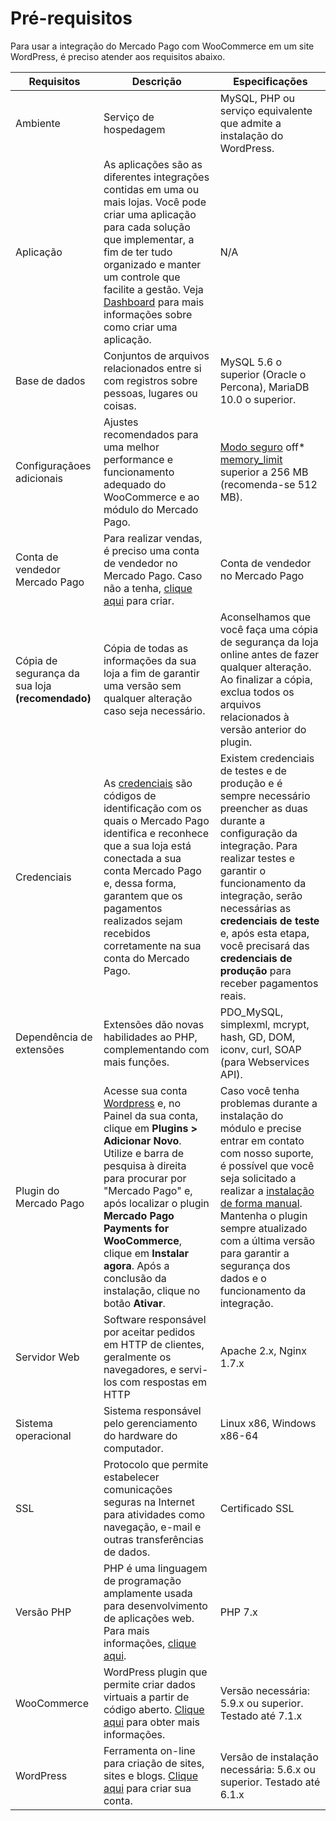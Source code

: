 # Pré-requisitos

Para usar a integração do Mercado Pago com WooCommerce em um site WordPress, é preciso atender aos requisitos abaixo.

| Requisitos | Descrição | Especificações |
|---|---|---|
| Ambiente | Serviço de hospedagem | MySQL, PHP ou serviço equivalente que admite a instalação do WordPress. |
| Aplicação | As aplicações são as diferentes integrações contidas em uma ou mais lojas. Você pode criar uma aplicação para cada solução que implementar, a fim de ter tudo organizado e manter um controle que facilite a gestão. Veja [Dashboard](/developers/pt/docs/woocommerce/additional-content/dashboard/introduction) para mais informações sobre como criar uma aplicação. | N/A |
| Base de dados | Conjuntos de arquivos relacionados entre si com registros sobre pessoas, lugares ou coisas. | MySQL 5.6 o superior (Oracle o Percona), MariaDB 10.0 o superior.  |
| Configuraçãoes adicionais | Ajustes recomendados para uma melhor performance e funcionamento adequado do WooCommerce e ao módulo do Mercado Pago. | [Modo seguro](https://wordpress.org/plugins/safe-mode/) off* [memory_limit](https://docs.woocommerce.com/document/increasing-the-wordpress-memory-limit/) superior a 256 MB (recomenda-se 512 MB).|
| Conta de vendedor Mercado Pago | Para realizar vendas, é preciso uma conta de vendedor no Mercado Pago. Caso não a tenha, [clique aqui](https://www.mercadopago[FAKER][URL][DOMAIN]/hub/registration/landing) para criar.| Conta de vendedor no Mercado Pago |
| Cópia de segurança da sua loja **(recomendado)** | Cópia de todas as informações da sua loja a fim de garantir uma versão sem qualquer alteração caso seja necessário. | Aconselhamos que você faça uma cópia de segurança da loja online antes de fazer qualquer alteração. Ao finalizar a cópia, exclua todos os arquivos relacionados à versão anterior do plugin. |
| Credenciais | As [credenciais](/developers/pt/docs/woocommerce/additional-content/credentials) são códigos de identificação com os quais o Mercado Pago identifica e reconhece que a sua loja está conectada a sua conta Mercado Pago e, dessa forma, garantem que os pagamentos realizados sejam recebidos corretamente na sua conta do Mercado Pago. | Existem credenciais de testes e de produção e é sempre necessário preencher as duas durante a configuração da integração. Para realizar testes e garantir o funcionamento da integração, serão necessárias as **credenciais de teste** e, após esta etapa, você precisará das **credenciais de produção** para receber pagamentos reais. |
| Dependência de extensões | Extensões dão novas habilidades ao PHP, complementando com mais funções. | PDO_MySQL, simplexml, mcrypt, hash, GD, DOM, iconv, curl, SOAP (para Webservices API).|
| Plugin do Mercado Pago | Acesse sua conta [Wordpress](https://wordpress.com/) e, no Painel da sua conta, clique em **Plugins > Adicionar Novo**. Utilize e barra de pesquisa à direita para procurar por "Mercado Pago" e, após localizar o plugin **Mercado Pago Payments for WooCommerce**, clique em **Instalar agora**. Após a conclusão da instalação, clique no botão **Ativar**.| Caso você tenha problemas durante a instalação do módulo e precise entrar em contato com nosso suporte, é possível que você seja solicitado a realizar a [instalação de forma manual](/developers/pt/docs/woocommerce/how-tos/install-module-manually). Mantenha o plugin sempre atualizado com a última versão para garantir a segurança dos dados e o funcionamento da integração. |
| Servidor Web | Software responsável por aceitar pedidos em HTTP de clientes, geralmente os navegadores, e servi-los com respostas em HTTP | Apache 2.x, Nginx 1.7.x ||
| Sistema operacional | Sistema responsável pelo gerenciamento do hardware do computador. | Linux x86, Windows x86-64 |
| SSL | Protocolo que permite estabelecer comunicações seguras na Internet para atividades como navegação, e-mail e outras transferências de dados. | Certificado SSL |
| Versão PHP | PHP é uma linguagem de programação amplamente usada para desenvolvimento de aplicações web. Para mais informações, [clique aqui](https://www.php.net/). | PHP 7.x |
| WooCommerce | WordPress plugin que permite criar dados virtuais a partir de código aberto. [Clique aqui](https://woocommerce.com/es-es/woocommerce-features/) para obter mais informações. | Versão necessária: 5.9.x ou superior. Testado até 7.1.x |
| WordPress | Ferramenta on-line para criação de sites, sites e blogs. [Clique aqui](https://es.wordpress.org/) para criar sua conta. | Versão de instalação necessária: 5.6.x ou superior. Testado até 6.1.x |